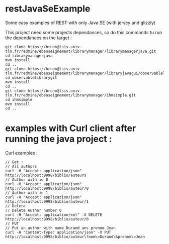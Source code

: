 # restJavaSeExample
Some easy examples of REST with only Java SE (with jersey and glizzly)

This project need some projects dependances, so do this commands tu run the dependances on the target :

    git clone https://bruno@lsis.univ-tln.fr/redmine/ebenseignement/librarymanager/librarymanagerjava.git
    cd librarymanagerjava
    mvn install
    cd ..
    git clone https://bruno@lsis.univ-tln.fr/redmine/ebenseignement/librarymanager/libraryjavagui/observablelibrarygit.git
    cd observablelibrarygit
    mvn install
    cd ..
    git clone https://bruno@lsis.univ-tln.fr/redmine/ebenseignement/librarymanager/ihmsimple.git
    cd ihmsimple
    mvn install
    cd ..

# examples with Curl client after running the java project :

Curl examples :

    // Get :
    // All authors
    curl -H "Accept: application/json"  http://localhost:9998/biblio/auteurs
    // Author with id 0
    curl -H "Accept: application/json"  http://localhost:9998/biblio/auteur/0
    // Author with id 1
    curl -H "Accept: application/json"  http://localhost:9998/biblio/auteur/1
    // Delete
    // Delete Author number 0
    curl -H "Accept: application/xml" -X DELETE  http://localhost:9998/biblio/auteur/0
    // PUT
    // Put an author with name Durand ans prenom Jean
    curl -H "Content-Type: application/json" -X PUT http://localhost:9998/biblio/auteur\?nom\=Durand\&prenom\=Jean
